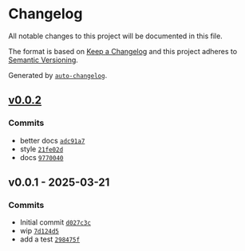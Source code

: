 # Changelog

All notable changes to this project will be documented in this file.

The format is based on [Keep a Changelog](https://keepachangelog.com/en/1.0.0/)
and this project adheres to [Semantic Versioning](https://semver.org/spec/v2.0.0.html).

Generated by [`auto-changelog`](https://github.com/CookPete/auto-changelog).

## [v0.0.2](https://github.com/substrate-system/connect/compare/v0.0.1...v0.0.2)

### Commits

- better docs [`adc91a7`](https://github.com/substrate-system/connect/commit/adc91a78c5f96e68df0a9183438015f1ebc411a4)
- style [`21fe02d`](https://github.com/substrate-system/connect/commit/21fe02d46fdf49a3e867719abffb22020f4b1557)
- docs [`9770040`](https://github.com/substrate-system/connect/commit/977004069e847f5717eb122b3d9a92d1e7e97043)

## v0.0.1 - 2025-03-21

### Commits

- Initial commit [`d027c3c`](https://github.com/substrate-system/connect/commit/d027c3c66edf7ea2a5e24521a200d334115e16e7)
- wip [`7d124d5`](https://github.com/substrate-system/connect/commit/7d124d58afefb580b7a9088aa7e32c8d6ddb36ef)
- add a test [`298475f`](https://github.com/substrate-system/connect/commit/298475f6b5613cc73c77efae5db59f44d98e9386)
